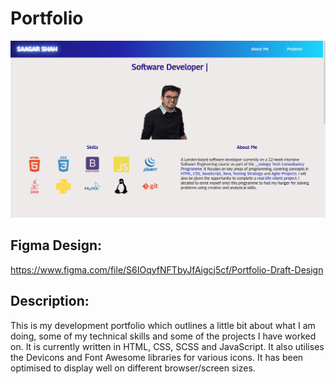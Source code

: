 # Portfolio

<img src="./assets/images/Portfolio_Screenshot.png" />

## Figma Design:
https://www.figma.com/file/S6IOqyfNFTbyJfAigcj5cf/Portfolio-Draft-Design

## Description:
This is my development portfolio which outlines a little bit about what I am doing, some of my technical skills and some of the projects I have worked on. It is currently written in HTML, CSS, SCSS and JavaScript. It also utilises the Devicons and Font Awesome libraries for various icons. It has been optimised to display well on different browser/screen sizes.
